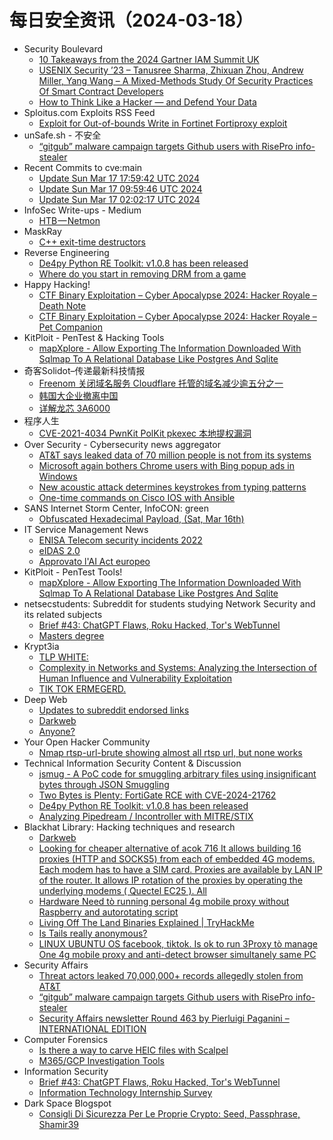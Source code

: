 # 每日安全资讯（2024-03-18）

- Security Boulevard
  - [10 Takeaways from the 2024 Gartner IAM Summit UK](https://securityboulevard.com/2024/03/10-takeaways-from-the-2024-gartner-iam-summit-uk/)
  - [USENIX Security ’23 – Tanusree Sharma, Zhixuan Zhou, Andrew Miller, Yang Wang – A Mixed-Methods Study Of Security Practices Of Smart Contract Developers](https://securityboulevard.com/2024/03/usenix-security-23-tanusree-sharma-zhixuan-zhou-andrew-miller-yang-wang-a-mixed-methods-study-of-security-practices-of-smart-contract-developers/)
  - [How to Think Like a Hacker — and Defend Your Data](https://securityboulevard.com/2024/03/how-to-think-like-a-hacker-and-defend-your-data/)
- Sploitus.com Exploits RSS Feed
  - [Exploit for Out-of-bounds Write in Fortinet Fortiproxy exploit](https://sploitus.com/exploit?id=9F6C6CE0-C498-5D46-9C59-A95198658D94&utm_source=rss&utm_medium=rss)
- unSafe.sh - 不安全
  - [“gitgub” malware campaign targets Github users with RisePro info-stealer](https://buaq.net/go-228640.html)
- Recent Commits to cve:main
  - [Update Sun Mar 17 17:59:42 UTC 2024](https://github.com/trickest/cve/commit/c0beb96d2559dce2ccaa877f15c18628a0291ab9)
  - [Update Sun Mar 17 09:59:46 UTC 2024](https://github.com/trickest/cve/commit/2f5d014110b8abbf3bc5499324b29d41e2e29df4)
  - [Update Sun Mar 17 02:02:17 UTC 2024](https://github.com/trickest/cve/commit/a25cb242a59f8aeea37c2df1c6ee8a5a84c4d54f)
- InfoSec Write-ups - Medium
  - [HTB — Netmon](https://infosecwriteups.com/htb-netmon-5951e2a46486?source=rss----7b722bfd1b8d---4)
- MaskRay
  - [C++ exit-time destructors](https://maskray.me/blog/2024-03-17-c++-exit-time-destructors)
- Reverse Engineering
  - [De4py Python RE Toolkit: v1.0.8 has been released](https://www.reddit.com/r/ReverseEngineering/comments/1bgwv6w/de4py_python_re_toolkit_v108_has_been_released/)
  - [Where do you start in removing DRM from a game](https://www.reddit.com/r/ReverseEngineering/comments/1bhapje/where_do_you_start_in_removing_drm_from_a_game/)
- Happy Hacking!
  - [CTF Binary Exploitation – Cyber Apocalypse 2024: Hacker Royale – Death Note](https://xavibel.com/2024/03/17/ctf-binary-exploitation-cyber-apocalypse-2024-hacker-royale-death-note/)
  - [CTF Binary Exploitation – Cyber Apocalypse 2024: Hacker Royale – Pet Companion](https://xavibel.com/2024/03/17/ctf-binary-exploitation-cyber-apocalypse-2024-hacker-royale-pet-companion/)
- KitPloit - PenTest &amp; Hacking Tools
  - [mapXplore - Allow Exporting The Information Downloaded With Sqlmap To A Relational Database Like Postgres And Sqlite](http://www.kitploit.com/2024/03/mapxplore-allow-exporting-information.html)
- 奇客Solidot–传递最新科技情报
  - [Freenom 关闭域名服务 Cloudflare 托管的域名减少逾五分之一](https://www.solidot.org/story?sid=77618)
  - [韩国大企业撤离中国](https://www.solidot.org/story?sid=77617)
  - [详解龙芯 3A6000](https://www.solidot.org/story?sid=77616)
- 程序人生
  - [CVE-2021-4034 PwnKit PolKit pkexec 本地提权漏洞](http://programlife.net/2024/03/17/cve-2021-4034-pwnkit-polkit-pkexec-lpe/)
- Over Security - Cybersecurity news aggregator
  - [AT&T says leaked data of 70 million people is not from its systems](https://www.bleepingcomputer.com/news/security/att-says-leaked-data-of-70-million-people-is-not-from-its-systems/)
  - [Microsoft again bothers Chrome users with Bing popup ads in Windows](https://www.bleepingcomputer.com/news/microsoft/microsoft-again-bothers-chrome-users-with-bing-popup-ads-in-windows/)
  - [New acoustic attack determines keystrokes from typing patterns](https://www.bleepingcomputer.com/news/security/new-acoustic-attack-determines-keystrokes-from-typing-patterns/)
  - [One-time commands on Cisco IOS with Ansible](https://www.adainese.it/blog/2023/09/25/one-time-commands-on-cisco-ios-with-ansible/)
- SANS Internet Storm Center, InfoCON: green
  - [Obfuscated Hexadecimal Payload, (Sat, Mar 16th)](https://isc.sans.edu/diary/rss/30750)
- IT Service Management News
  - [ENISA Telecom security incidents 2022](http://blog.cesaregallotti.it/2024/03/enisa-telecom-security-incidents-2022.html)
  - [eIDAS 2.0](http://blog.cesaregallotti.it/2024/03/eidas-20.html)
  - [Approvato l'AI Act europeo](http://blog.cesaregallotti.it/2024/03/approvato-lai-act-europeo.html)
- KitPloit - PenTest Tools!
  - [mapXplore - Allow Exporting The Information Downloaded With Sqlmap To A Relational Database Like Postgres And Sqlite](http://www.kitploit.com/2024/03/mapxplore-allow-exporting-information.html)
- netsecstudents: Subreddit for students studying Network Security and its related subjects
  - [Brief #43: ChatGPT Flaws, Roku Hacked, Tor's WebTunnel](https://www.reddit.com/r/netsecstudents/comments/1bhbpez/brief_43_chatgpt_flaws_roku_hacked_tors_webtunnel/)
  - [Masters degree](https://www.reddit.com/r/netsecstudents/comments/1bhcrd7/masters_degree/)
- Krypt3ia
  - [TLP WHITE:](https://krypt3ia.wordpress.com/2024/03/17/tlp-white/)
  - [Complexity in Networks and Systems: Analyzing the Intersection of Human Influence and Vulnerability Exploitation](https://krypt3ia.wordpress.com/2024/03/17/complexity-in-networks-and-systems-analyzing-the-intersection-of-human-influence-and-vulnerability-exploitation/)
  - [TIK TOK ERMEGERD.](https://krypt3ia.wordpress.com/2024/03/17/tik-tok-ermegerd/)
- Deep Web
  - [Updates to subreddit endorsed links](https://www.reddit.com/r/deepweb/comments/1bh1akm/updates_to_subreddit_endorsed_links/)
  - [Darkweb](https://www.reddit.com/r/deepweb/comments/1bhbjv5/darkweb/)
  - [Anyone?](https://www.reddit.com/r/deepweb/comments/1bh14y9/anyone/)
- Your Open Hacker Community
  - [Nmap rtsp-url-brute showing almost all rtsp url, but none works](https://www.reddit.com/r/HowToHack/comments/1bhagsg/nmap_rtspurlbrute_showing_almost_all_rtsp_url_but/)
- Technical Information Security Content & Discussion
  - [jsmug - A PoC code for smuggling arbitrary files using insignificant bytes through JSON Smuggling](https://www.reddit.com/r/netsec/comments/1bhambp/jsmug_a_poc_code_for_smuggling_arbitrary_files/)
  - [Two Bytes is Plenty: FortiGate RCE with CVE-2024-21762](https://www.reddit.com/r/netsec/comments/1bgl1sl/two_bytes_is_plenty_fortigate_rce_with/)
  - [De4py Python RE Toolkit: v1.0.8 has been released](https://www.reddit.com/r/netsec/comments/1bgwvsj/de4py_python_re_toolkit_v108_has_been_released/)
  - [Analyzing Pipedream / Incontroller with MITRE/STIX](https://www.reddit.com/r/netsec/comments/1bgyk9c/analyzing_pipedream_incontroller_with_mitrestix/)
- Blackhat Library: Hacking techniques and research
  - [Darkweb](https://www.reddit.com/r/blackhat/comments/1bhbh7v/darkweb/)
  - [Looking for cheaper alternative of acok 716 It allows building 16 proxies (HTTP and SOCKS5) from each of embedded 4G modems. Each modem has to have a SIM card. Proxies are available by LAN IP of the router. It allows IP rotation of the proxies by operating the underlying modems ( Quectel EC25 ). All](https://www.reddit.com/r/blackhat/comments/1bh4rvw/looking_for_cheaper_alternative_of_acok_716_it/)
  - [Hardware Need tò running personal 4g mobile proxy without Raspberry and autorotating script](https://www.reddit.com/r/blackhat/comments/1bh4odg/hardware_need_tò_running_personal_4g_mobile_proxy/)
  - [Living Off The Land Binaries Explained | TryHackMe](https://www.reddit.com/r/blackhat/comments/1bgu0uz/living_off_the_land_binaries_explained_tryhackme/)
  - [Is Tails really anonymous?](https://www.reddit.com/r/blackhat/comments/1bgr0sa/is_tails_really_anonymous/)
  - [LINUX UBUNTU OS facebook, tiktok. Is ok to run 3Proxy tò manage One 4g mobile proxy and anti-detect browser simultanely same PC](https://www.reddit.com/r/blackhat/comments/1bgr4x9/linux_ubuntu_os_facebook_tiktok_is_ok_to_run/)
- Security Affairs
  - [Threat actors leaked 70,000,000+ records allegedly stolen from AT&T](https://securityaffairs.com/160627/data-breach/70m-att-records-leaked.html)
  - [“gitgub” malware campaign targets Github users with RisePro info-stealer](https://securityaffairs.com/160596/hacking/risepro-info-stealer-targets-github-users.html)
  - [Security Affairs newsletter Round 463 by Pierluigi Paganini – INTERNATIONAL EDITION](https://securityaffairs.com/160586/breaking-news/security-affairs-newsletter-round-463-by-pierluigi-paganini-international-edition.html)
- Computer Forensics
  - [Is there a way to carve HEIC files with Scalpel](https://www.reddit.com/r/computerforensics/comments/1bh9s4z/is_there_a_way_to_carve_heic_files_with_scalpel/)
  - [M365/GCP Investigation Tools](https://www.reddit.com/r/computerforensics/comments/1bh2056/m365gcp_investigation_tools/)
- Information Security
  - [Brief #43: ChatGPT Flaws, Roku Hacked, Tor's WebTunnel](https://www.reddit.com/r/Information_Security/comments/1bhbr6b/brief_43_chatgpt_flaws_roku_hacked_tors_webtunnel/)
  - [Information Technology Internship Survey](https://www.reddit.com/r/Information_Security/comments/1bgsg6q/information_technology_internship_survey/)
- Dark Space Blogspot
  - [Consigli Di Sicurezza Per Le Proprie Crypto: Seed, Passphrase, Shamir39](http://darkwhite666.blogspot.com/2024/03/consigli-di-sicurezza-per-le-proprie.html)
